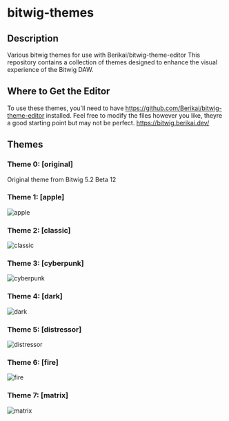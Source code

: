 # bitwig-themes
## Description
Various bitwig themes for use with Berikai/bitwig-theme-editor
This repository contains a collection of themes designed to enhance the visual experience of the Bitwig DAW.

## Where to Get the Editor
To use these themes, you'll need to have https://github.com/Berikai/bitwig-theme-editor installed.
Feel free to modify the files however you like, theyre a good starting point but may not be perfect. https://bitwig.berikai.dev/

## Themes

### Theme 0: [original]
Original theme from Bitwig 5.2 Beta 12

### Theme 1: [apple]
![apple](https://github.com/user-attachments/assets/01ecb72d-ea8c-4181-9406-e93af9aa5674)

### Theme 2: [classic]
![classic](https://github.com/user-attachments/assets/c49361f4-9da3-4d17-8aec-0910d660cc40)

### Theme 3: [cyberpunk]
![cyberpunk](https://github.com/user-attachments/assets/23917f53-4b66-4d8f-b058-ec1ba032bae3)

### Theme 4: [dark]
![dark](https://github.com/user-attachments/assets/c5676898-bac2-43c7-b7d2-03aca3aa52c9)

### Theme 5: [distressor]
![distressor](https://github.com/user-attachments/assets/d18638ff-e27a-47aa-95d4-faedd0dde163)

### Theme 6: [fire]
![fire](https://github.com/user-attachments/assets/b418a102-64ad-44f5-b535-0563b5f57bb1)

### Theme 7: [matrix]
![matrix](https://github.com/user-attachments/assets/92ffd0ab-81e2-44ff-914c-a1cc807977ca)
